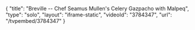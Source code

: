 {
    "title": "Breville -- Chef Seamus Mullen's Celery Gazpacho with Malpeq",
    "type": "solo",
    "layout": "iframe-static",
    "videoId": "3784347",
    "url": "\/tvpembed\/3784347"
}